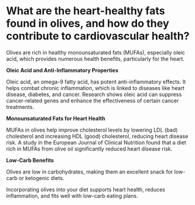 # What are the heart-healthy fats found in olives, and how do they contribute to cardiovascular health?

Olives are rich in healthy monounsaturated fats (MUFAs), especially oleic acid, which provides numerous health benefits, particularly for the heart.

**Oleic Acid and Anti-Inflammatory Properties**

Oleic acid, an omega-9 fatty acid, has potent anti-inflammatory effects. It helps combat chronic inflammation, which is linked to diseases like heart disease, diabetes, and cancer. Research shows oleic acid can suppress cancer-related genes and enhance the effectiveness of certain cancer treatments.

**Monounsaturated Fats for Heart Health**

MUFAs in olives help improve cholesterol levels by lowering LDL (bad) cholesterol and increasing HDL (good) cholesterol, reducing heart disease risk. A study in the European Journal of Clinical Nutrition found that a diet rich in MUFAs from olive oil significantly reduced heart disease risk.

**Low-Carb Benefits**

Olives are low in carbohydrates, making them an excellent snack for low-carb or ketogenic diets.

Incorporating olives into your diet supports heart health, reduces inflammation, and fits well with low-carb eating plans.